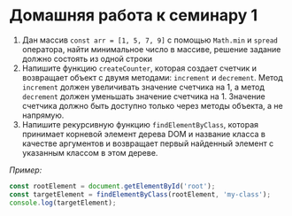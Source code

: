 # Домашняя работа к семинару 1

1. Дан массив `const arr = [1, 5, 7, 9]` с помощью `Math.min` и `spread` оператора, найти минимальное число в массиве, решение задание должно состоять из одной строки
2. Напишите функцию `createCounter`, которая создает счетчик и возвращает объект с двумя методами: `increment` и `decrement`. Метод `increment` должен увеличивать значение счетчика на 1, а метод `decrement` должен уменьшать значение счетчика на 1. Значение счетчика должно быть доступно только через методы объекта, а не напрямую.
3. Напишите рекурсивную функцию `findElementByClass`, которая принимает корневой элемент дерева DOM и название класса в качестве аргументов и возвращает первый найденный элемент с указанным классом в этом дереве.

*Пример:*

```js
const rootElement = document.getElementById('root');
const targetElement = findElementByClass(rootElement, 'my-class');
console.log(targetElement);
```